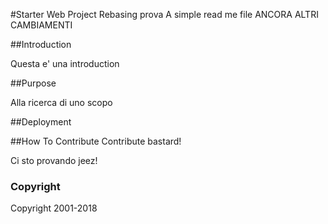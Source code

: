 #Starter Web Project
Rebasing prova
A simple read me file
ANCORA ALTRI CAMBIAMENTI

##Introduction

Questa e' una introduction

##Purpose

Alla ricerca di uno scopo

##Deployment

##How To Contribute
Contribute bastard!

Ci sto provando jeez!

### Copyright
Copyright 2001-2018